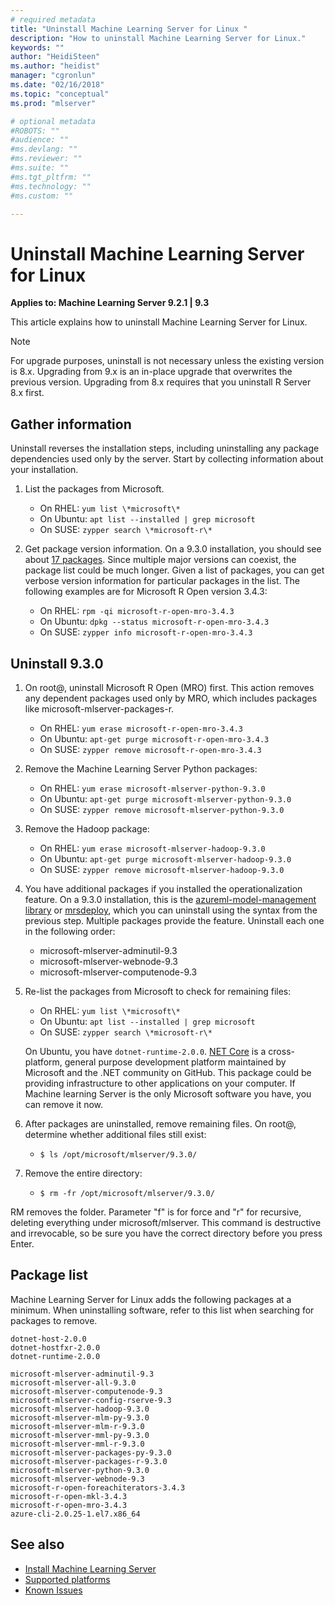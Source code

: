 ```yaml
---
# required metadata
title: "Uninstall Machine Learning Server for Linux "
description: "How to uninstall Machine Learning Server for Linux."
keywords: ""
author: "HeidiSteen"
ms.author: "heidist"
manager: "cgronlun"
ms.date: "02/16/2018"
ms.topic: "conceptual"
ms.prod: "mlserver"

# optional metadata
#ROBOTS: ""
#audience: ""
#ms.devlang: ""
#ms.reviewer: ""
#ms.suite: ""
#ms.tgt_pltfrm: ""
#ms.technology: ""
#ms.custom: ""

---
```


# Uninstall Machine Learning Server for Linux

**Applies to:  Machine Learning Server 9.2.1 | 9.3**

This article explains how to uninstall Machine Learning Server for Linux. 

> [!Note]
> For upgrade purposes, uninstall is not necessary unless the existing version is 8.x. Upgrading from 9.x is an in-place upgrade that overwrites the previous version. Upgrading from 8.x requires that you uninstall R Server 8.x first. 

## Gather information

Uninstall reverses the installation steps, including uninstalling any package dependencies used only by the server. Start by collecting information about your installation.

1. List the packages from Microsoft.

   + On RHEL: `yum list \*microsoft\*`   
   + On Ubuntu: `apt list --installed | grep microsoft`  
   + On SUSE: `zypper search \*microsoft-r\*`    


2. Get package version information. On a 9.3.0 installation, you should see about [17 packages](#installed-packages). Since multiple major versions can coexist, the package list could be much longer. Given a list of packages, you can get verbose version information for particular packages in the list. The following examples are for Microsoft R Open version 3.4.3:

   + On RHEL: `rpm -qi microsoft-r-open-mro-3.4.3`   
   + On Ubuntu: `dpkg --status microsoft-r-open-mro-3.4.3` 
   + On SUSE: `zypper info microsoft-r-open-mro-3.4.3`     

## Uninstall 9.3.0

1. On root@, uninstall Microsoft R Open (MRO) first. This action removes any dependent packages used only by MRO, which includes packages like microsoft-mlserver-packages-r. 

   + On RHEL: `yum erase microsoft-r-open-mro-3.4.3`     
   + On Ubuntu: `apt-get purge microsoft-r-open-mro-3.4.3`  
   + On SUSE: `zypper remove microsoft-r-open-mro-3.4.3`    

2. Remove the Machine Learning Server Python packages:

   + On RHEL: `yum erase microsoft-mlserver-python-9.3.0`     
   + On Ubuntu: `apt-get purge microsoft-mlserver-python-9.3.0`  
   + On SUSE: `zypper remove microsoft-mlserver-python-9.3.0`

3. Remove the Hadoop package:

   + On RHEL: `yum erase microsoft-mlserver-hadoop-9.3.0`     
   + On Ubuntu: `apt-get purge microsoft-mlserver-hadoop-9.3.0`  
   + On SUSE: `zypper remove microsoft-mlserver-hadoop-9.3.0`

4. You have additional packages if you installed the operationalization feature. On a 9.3.0 installation, this is the [azureml-model-management library](../python-reference/azureml-model-management-sdk/azureml-model-management-sdk.md) or [mrsdeploy](../r-reference/mrsdeploy/mrsdeploy-package.md), which you can uninstall using the syntax from the previous step. Multiple packages provide the feature. Uninstall each one in the following order:

   + microsoft-mlserver-adminutil-9.3
   + microsoft-mlserver-webnode-9.3
   + microsoft-mlserver-computenode-9.3

5. Re-list the packages from Microsoft to check for remaining files:

   + On RHEL: `yum list \*microsoft\*`   
   + On Ubuntu: `apt list --installed | grep microsoft`  
   + On SUSE: `zypper search \*microsoft-r\*`  

   On Ubuntu, you have `dotnet-runtime-2.0.0`. [NET Core](https://docs.microsoft.com/dotnet/core/index) is a cross-platform, general purpose development platform maintained by Microsoft and the .NET community on GitHub. This package could be providing infrastructure to other applications on your computer. If Machine learning Server is the only Microsoft software you have, you can remove it now.

6. After packages are uninstalled, remove remaining files. On root@, determine whether additional files still exist:

   + `$ ls /opt/microsoft/mlserver/9.3.0/`

7. Remove the entire directory:

   + `$ rm -fr /opt/microsoft/mlserver/9.3.0/`

RM removes the folder. Parameter "f" is for force and "r" for recursive, deleting everything under microsoft/mlserver. This command is destructive and irrevocable, so be sure you have the correct directory before you press Enter.

<a name="installed-packages"></a>

## Package list

Machine Learning Server for Linux adds the following packages at a minimum. When uninstalling software, refer to this list when searching for packages to remove.

    dotnet-host-2.0.0
    dotnet-hostfxr-2.0.0
    dotnet-runtime-2.0.0 
    
    microsoft-mlserver-adminutil-9.3
    microsoft-mlserver-all-9.3.0 
    microsoft-mlserver-computenode-9.3
    microsoft-mlserver-config-rserve-9.3 
    microsoft-mlserver-hadoop-9.3.0
    microsoft-mlserver-mlm-py-9.3.0 
    microsoft-mlserver-mlm-r-9.3.0
    microsoft-mlserver-mml-py-9.3.0
    microsoft-mlserver-mml-r-9.3.0
    microsoft-mlserver-packages-py-9.3.0 
    microsoft-mlserver-packages-r-9.3.0
    microsoft-mlserver-python-9.3.0 
    microsoft-mlserver-webnode-9.3
    microsoft-r-open-foreachiterators-3.4.3 
    microsoft-r-open-mkl-3.4.3
    microsoft-r-open-mro-3.4.3 
    azure-cli-2.0.25-1.el7.x86_64     


## See also

+ [Install Machine Learning Server](r-server-install.md)
+ [Supported platforms](r-server-install-supported-platforms.md)  
+ [Known Issues](../resources-known-issues.md)  
